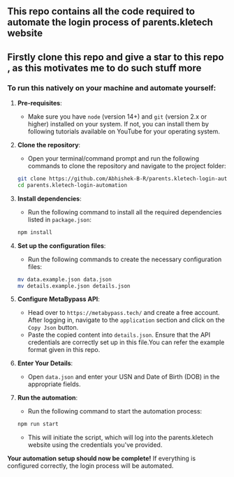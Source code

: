 ## This repo contains all the code required to automate the login process of parents.kletech website

## Firstly clone this repo and give a star to this repo , as this motivates me to do such stuff more

### To run this natively on your machine and automate yourself:

1. **Pre-requisites**:
    - Make sure you have `node` (version 14+) and `git` (version 2.x or higher) installed on your system. If not, you can install them by following tutorials available on YouTube for your operating system.

2. **Clone the repository**:
    - Open your terminal/command prompt and run the following commands to clone the repository and navigate to the project folder:
    ```bash
    git clone https://github.com/Abhishek-B-R/parents.kletech-login-automation.git
    cd parents.kletech-login-automation
    ```

3. **Install dependencies**:
    - Run the following command to install all the required dependencies listed in `package.json`:
    ```bash
    npm install
    ```

4. **Set up the configuration files**:
    - Run the following commands to create the necessary configuration files:
    ```bash
    mv data.example.json data.json
    mv details.example.json details.json
    ```

5. **Configure MetaBypass API**:
    - Head over to `https://metabypass.tech/` and create a free account. After logging in, navigate to the `application` section and click on the `Copy Json` button.
    - Paste the copied content into `details.json`. Ensure that the API credentials are correctly set up in this file.You can refer the example format given in this repo.

6. **Enter Your Details**:
    - Open `data.json` and enter your USN and Date of Birth (DOB) in the appropriate fields.

7. **Run the automation**:
    - Run the following command to start the automation process:
    ```bash
    npm run start
    ```
    - This will initiate the script, which will log into the parents.kletech website using the credentials you've provided.

**Your automation setup should now be complete!** If everything is configured correctly, the login process will be automated.
